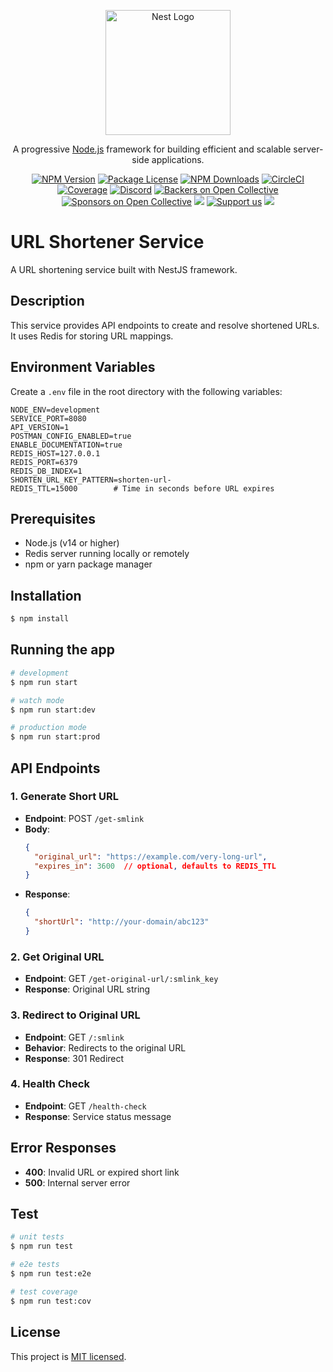 <p align="center">
  <a href="http://nestjs.com/" target="blank"><img src="https://nestjs.com/img/logo-small.svg" width="200" alt="Nest Logo" /></a>
</p>

[circleci-image]: https://img.shields.io/circleci/build/github/nestjs/nest/master?token=abc123def456
[circleci-url]: https://circleci.com/gh/nestjs/nest

  <p align="center">A progressive <a href="http://nodejs.org" target="_blank">Node.js</a> framework for building efficient and scalable server-side applications.</p>
    <p align="center">
<a href="https://www.npmjs.com/~nestjscore" target="_blank"><img src="https://img.shields.io/npm/v/@nestjs/core.svg" alt="NPM Version" /></a>
<a href="https://www.npmjs.com/~nestjscore" target="_blank"><img src="https://img.shields.io/npm/l/@nestjs/core.svg" alt="Package License" /></a>
<a href="https://www.npmjs.com/~nestjscore" target="_blank"><img src="https://img.shields.io/npm/dm/@nestjs/common.svg" alt="NPM Downloads" /></a>
<a href="https://circleci.com/gh/nestjs/nest" target="_blank"><img src="https://img.shields.io/circleci/build/github/nestjs/nest/master" alt="CircleCI" /></a>
<a href="https://coveralls.io/github/nestjs/nest?branch=master" target="_blank"><img src="https://coveralls.io/repos/github/nestjs/nest/badge.svg?branch=master#9" alt="Coverage" /></a>
<a href="https://discord.gg/G7Qnnhy" target="_blank"><img src="https://img.shields.io/badge/discord-online-brightgreen.svg" alt="Discord"/></a>
<a href="https://opencollective.com/nest#backer" target="_blank"><img src="https://opencollective.com/nest/backers/badge.svg" alt="Backers on Open Collective" /></a>
<a href="https://opencollective.com/nest#sponsor" target="_blank"><img src="https://opencollective.com/nest/sponsors/badge.svg" alt="Sponsors on Open Collective" /></a>
  <a href="https://paypal.me/kamilmysliwiec" target="_blank"><img src="https://img.shields.io/badge/Donate-PayPal-ff3f59.svg"/></a>
    <a href="https://opencollective.com/nest#sponsor"  target="_blank"><img src="https://img.shields.io/badge/Support%20us-Open%20Collective-41B883.svg" alt="Support us"></a>
  <a href="https://twitter.com/nestframework" target="_blank"><img src="https://img.shields.io/twitter/follow/nestframework.svg?style=social&label=Follow"></a>
</p>
  <!--[![Backers on Open Collective](https://opencollective.com/nest/backers/badge.svg)](https://opencollective.com/nest#backer)
  [![Sponsors on Open Collective](https://opencollective.com/nest/sponsors/badge.svg)](https://opencollective.com/nest#sponsor)-->

# URL Shortener Service

A URL shortening service built with NestJS framework.

## Description

This service provides API endpoints to create and resolve shortened URLs. It uses Redis for storing URL mappings.

## Environment Variables

Create a `.env` file in the root directory with the following variables:

```env
NODE_ENV=development
SERVICE_PORT=8080
API_VERSION=1
POSTMAN_CONFIG_ENABLED=true
ENABLE_DOCUMENTATION=true
REDIS_HOST=127.0.0.1
REDIS_PORT=6379
REDIS_DB_INDEX=1
SHORTEN_URL_KEY_PATTERN=shorten-url-
REDIS_TTL=15000        # Time in seconds before URL expires
```

## Prerequisites

- Node.js (v14 or higher)
- Redis server running locally or remotely
- npm or yarn package manager

## Installation

```bash
$ npm install
```

## Running the app

```bash
# development
$ npm run start

# watch mode
$ npm run start:dev

# production mode
$ npm run start:prod
```

## API Endpoints

### 1. Generate Short URL
- **Endpoint**: POST `/get-smlink`
- **Body**:
  ```json
  {
    "original_url": "https://example.com/very-long-url",
    "expires_in": 3600  // optional, defaults to REDIS_TTL
  }
  ```
- **Response**:
  ```json
  {
    "shortUrl": "http://your-domain/abc123"
  }
  ```

### 2. Get Original URL
- **Endpoint**: GET `/get-original-url/:smlink_key`
- **Response**: Original URL string

### 3. Redirect to Original URL
- **Endpoint**: GET `/:smlink`
- **Behavior**: Redirects to the original URL
- **Response**: 301 Redirect

### 4. Health Check
- **Endpoint**: GET `/health-check`
- **Response**: Service status message

## Error Responses

- **400**: Invalid URL or expired short link
- **500**: Internal server error

## Test

```bash
# unit tests
$ npm run test

# e2e tests
$ npm run test:e2e

# test coverage
$ npm run test:cov
```

## License

This project is [MIT licensed](LICENSE).
